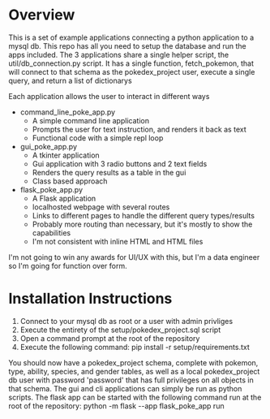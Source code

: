# Overview
This is a set of example applications connecting a python application to a mysql db. This repo has all you need to setup the database and run the apps included.
The 3 applications share a single helper script, the util/db_connection.py script. It has a single function, fetch_pokemon, that will connect to that schema as the pokedex_project user, execute a single query, and return a list of dictionarys

Each application allows the user to interact in different ways
- command_line_poke_app.py
    - A simple command line application
    - Prompts the user for text instruction, and renders it back as text
    - Functional code with a simple repl loop
- gui_poke_app.py
    - A tkinter application
    - Gui application with 3 radio buttons and 2 text fields
    - Renders the query results as a table in the gui
    - Class based approach
- flask_poke_app.py
    - A Flask application
    - localhosted webpage with several routes
    - Links to different pages to handle the different query types/results
    - Probably more routing than necessary, but it's mostly to show the capabilities
    - I'm not consistent with inline HTML and HTML files

I'm not going to win any awards for UI/UX with this, but I'm a data engineer so I'm going for function over form.

# Installation Instructions

1. Connect to your mysql db as root or a user with admin privliges 
2. Execute the entirety of the setup/pokedex_project.sql script
3. Open a command prompt at the root of the repository
4. Execute the following command: pip install -r setup/requirements.txt

You should now have a pokedex_project schema, complete with pokemon, type, ability, species, and gender tables, as well as a local pokedex_project db user with password 'password' that has full privileges on all objects in that schema.
The gui and cli applications can simply be run as python scripts. The flask app can be started with the following command run at the root of the repository:
    python -m flask --app flask_poke_app run
